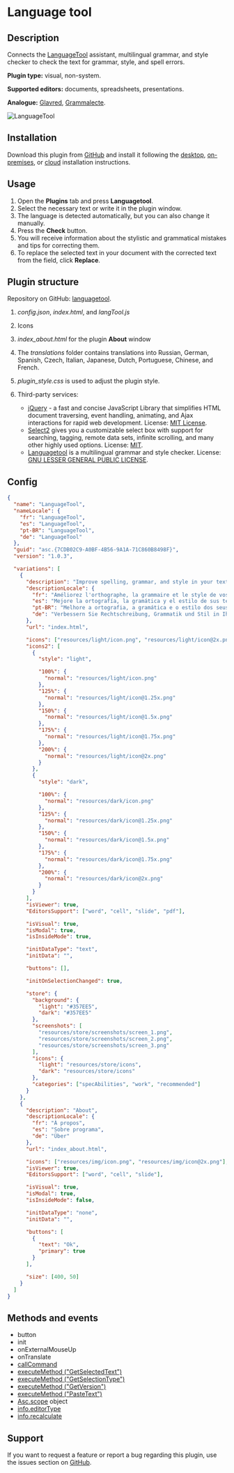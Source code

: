 # Language tool

## Description

Connects the [LanguageTool](https://languagetool.org/) assistant, multilingual grammar, and style checker to check the text for grammar, style, and spell errors.

**Plugin type:** visual, non-system.

**Supported editors:** documents, spreadsheets, presentations.

**Analogue:** [Glavred](https://github.com/ONLYOFFICE/onlyoffice.github.io/tree/master/sdkjs-plugins/content/glavred), [Grammalecte](https://github.com/ONLYOFFICE/onlyoffice.github.io/tree/master/sdkjs-plugins/content/grammalecte).

![LanguageTool](/assets/images/plugins/gifs/language-tool.gif)

## Installation

Download this plugin from [GitHub](https://github.com/ONLYOFFICE/onlyoffice.github.io/tree/master/sdkjs-plugins/content/languagetool) and install it following the [desktop](../../docs/plugin-and-macros/tutorials/installing/onlyoffice-desktop-editors.md), [on-premises](../../docs/plugin-and-macros/tutorials/installing/onlyoffice-docs-on-premises.md), or [cloud](../../docs/plugin-and-macros/tutorials/installing/onlyoffice-cloud.md) installation instructions.

## Usage

1. Open the **Plugins** tab and press **Languagetool**.
2. Select the necessary text or write it in the plugin window.
3. The language is detected automatically, but you can also change it manually.
4. Press the **Check** button.
5. You will receive information about the stylistic and grammatical mistakes and tips for correcting them.
6. To replace the selected text in your document with the corrected text from the field, click **Replace**.

## Plugin structure

Repository on GitHub: [languagetool](https://github.com/ONLYOFFICE/onlyoffice.github.io/tree/master/sdkjs-plugins/content/languagetool).

1. *config.json*, *index.html*, and *langTool.js*

2. Icons

3. *index\_about.html* for the plugin **About** window

4. The *translations* folder contains translations into Russian, German, Spanish, Czech, Italian, Japanese, Dutch, Portuguese, Chinese, and French.

5. *plugin\_style.css* is used to adjust the plugin style.

6. Third-party services:

   - [jQuery](https://jquery.com) - a fast and concise JavaScript Library that simplifies HTML document traversing, event handling, animating, and Ajax interactions for rapid web development. License: [MIT License](https://github.com/ONLYOFFICE/onlyoffice.github.io/blob/master/sdkjs-plugins/content/languagetool/licenses/jQuery.license).
   - [Select2](https://select2.org/) gives you a customizable select box with support for searching, tagging, remote data sets, infinite scrolling, and many other highly used options. License: [MIT](https://github.com/ONLYOFFICE/onlyoffice.github.io/blob/master/sdkjs-plugins/content/languagetool/licenses/Select2.license).
   - [Languagetool](https://languagetool.org/) is a multilingual grammar and style checker. License: [GNU LESSER GENERAL PUBLIC LICENSE](https://github.com/ONLYOFFICE/onlyoffice.github.io/blob/master/sdkjs-plugins/content/languagetool/licenses/Languagetool's.license).

## Config

``` json
{
  "name": "LanguageTool",
  "nameLocale": {
    "fr": "LanguageTool",
    "es": "LanguageTool",
    "pt-BR": "LanguageTool",
    "de": "LanguageTool"
  },
  "guid": "asc.{7CDB02C9-A0BF-4B56-9A1A-71C860B8498F}",
  "version": "1.0.3",

  "variations": [
    {
      "description": "Improve spelling, grammar, and style in your texts.",
      "descriptionLocale": {
        "fr": "Améliorez l'orthographe, la grammaire et le style de vos textes.",
        "es": "Mejore la ortografía, la gramática y el estilo de sus textos.",
        "pt-BR": "Melhore a ortografia, a gramática e o estilo dos seus textos.",
        "de": "Verbessern Sie Rechtschreibung, Grammatik und Stil in Ihren Texten."
      },
      "url": "index.html",

      "icons": ["resources/light/icon.png", "resources/light/icon@2x.png"],
      "icons2": [
        {
          "style": "light",

          "100%": {
            "normal": "resources/light/icon.png"
          },
          "125%": {
            "normal": "resources/light/icon@1.25x.png"
          },
          "150%": {
            "normal": "resources/light/icon@1.5x.png"
          },
          "175%": {
            "normal": "resources/light/icon@1.75x.png"
          },
          "200%": {
            "normal": "resources/light/icon@2x.png"
          }
        },
        {
          "style": "dark",

          "100%": {
            "normal": "resources/dark/icon.png"
          },
          "125%": {
            "normal": "resources/dark/icon@1.25x.png"
          },
          "150%": {
            "normal": "resources/dark/icon@1.5x.png"
          },
          "175%": {
            "normal": "resources/dark/icon@1.75x.png"
          },
          "200%": {
            "normal": "resources/dark/icon@2x.png"
          }
        }
      ],
      "isViewer": true,
      "EditorsSupport": ["word", "cell", "slide", "pdf"],

      "isVisual": true,
      "isModal": true,
      "isInsideMode": true,

      "initDataType": "text",
      "initData": "",

      "buttons": [],

      "initOnSelectionChanged": true,

      "store": {
        "background": {
          "light": "#357EE5",
          "dark": "#357EE5"
        },
        "screenshots": [
          "resources/store/screenshots/screen_1.png",
          "resources/store/screenshots/screen_2.png",
          "resources/store/screenshots/screen_3.png"
        ],
        "icons": {
          "light": "resources/store/icons",
          "dark": "resources/store/icons"
        },
        "categories": ["specAbilities", "work", "recommended"]
      }
    },
    {
      "description": "About",
      "descriptionLocale": {
        "fr": "À propos",
        "es": "Sobre programa",
        "de": "Über"
      },
      "url": "index_about.html",

      "icons": ["resources/img/icon.png", "resources/img/icon@2x.png"],
      "isViewer": true,
      "EditorsSupport": ["word", "cell", "slide"],

      "isVisual": true,
      "isModal": true,
      "isInsideMode": false,

      "initDataType": "none",
      "initData": "",

      "buttons": [
        {
          "text": "Ok",
          "primary": true
        }
      ],

      "size": [400, 50]
    }
  ]
}
```

## Methods and events

- button
- init
- onExternalMouseUp
- onTranslate
- [callCommand](../../docs/plugin-and-macros/interacting-with-editors/methods/text-document-api/Plugin/Methods/callCommand.md)
- [executeMethod ("GetSelectedText")](../../docs/plugin-and-macros/interacting-with-editors/methods/text-document-api/Api/Methods/GetSelectedText.md)
- [executeMethod ("GetSelectionType")](../../docs/plugin-and-macros/interacting-with-editors/methods/text-document-api/Api/Methods/GetSelectionType.md)
- [executeMethod ("GetVersion")](../../docs/plugin-and-macros/interacting-with-editors/methods/text-document-api/Api/Methods/GetVersion.md)
- [executeMethod ("PasteText")](../../docs/plugin-and-macros/interacting-with-editors/methods/text-document-api/Api/Methods/PasteText.md)
- [Asc.scope](../../docs/plugin-and-macros/interacting-with-editors/overview/how-to-call-commands.md#ascscope-object) object
- [info.editorType](../../docs/plugin-and-macros/interacting-with-editors/overview/how-to-call-commands.md#editortype)
- [info.recalculate](../../docs/plugin-and-macros/interacting-with-editors/overview/how-to-call-commands.md#recalculate)

## Support

If you want to request a feature or report a bug regarding this plugin, use the issues section on [GitHub](https://github.com/ONLYOFFICE/onlyoffice.github.io/issues).
